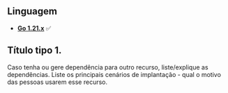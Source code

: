 ## Linguagem
* **[Go 1.21.x](https://golang.org/)** :white_check_mark:

## Título tipo 1. 
Caso tenha ou gere dependência para outro recurso, liste/explique as dependências. Liste os principais cenários de implantação - qual o motivo das pessoas usarem esse recurso.
